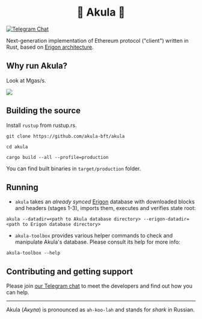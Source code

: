 # <h1 align="center"> 🦈 Akula 🦈 </h1>
[![Telegram Chat](https://img.shields.io/endpoint?color=neon&style=flat-square&url=https%3A%2F%2Ftg.sumanjay.workers.dev%2Fakula_bft)](https://t.me/akula_bft)

Next-generation implementation of Ethereum protocol ("client") written in Rust, based on [Erigon architecture](https://github.com/ledgerwatch/interfaces).

## Why run Akula?

Look at Mgas/s.

![](./src/res/readme-screenshot.png)


## Building the source

Install `rustup` from rustup.rs.

```
git clone https://github.com/akula-bft/akula

cd akula

cargo build --all --profile=production
```

You can find built binaries in `target/production` folder.

## Running

* `akula` takes an _already synced_ [Erigon](https://github.com/ledgerwatch/erigon) database with downloaded blocks and headers (stages 1-3), imports them, executes and verifies state root:

```
akula --datadir=<path to Akula database directory> --erigon-datadir=<path to Erigon database directory>
```

* `akula-toolbox` provides various helper commands to check and manipulate Akula's database. Please consult its help for more info:
```
akula-toolbox --help
```

## Contributing and getting support

Please join [our Telegram chat](https://t.me/akula_bft) to meet the developers and find out how you can help.

---
Akula (_Акула_) is pronounced as `ah-koo-lah` and stands for _shark_ in Russian.
